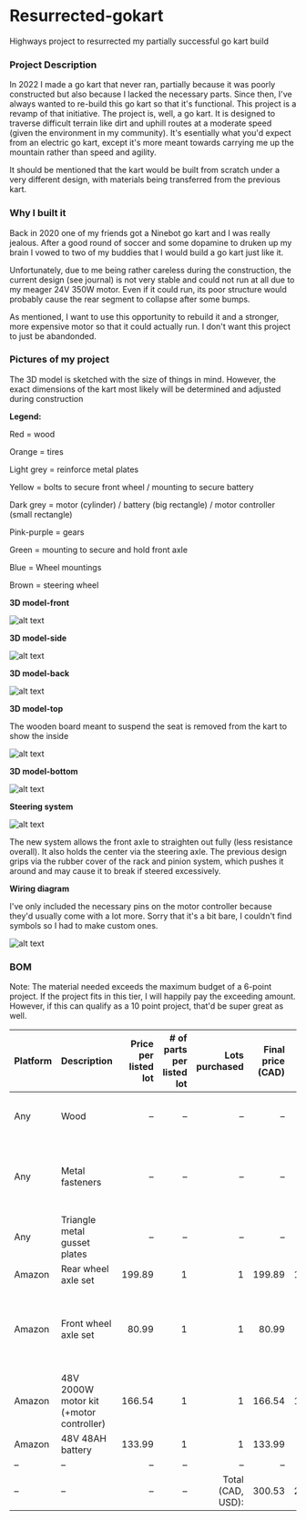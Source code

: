 # Resurrected-gokart
Highways project to resurrected my partially successful go kart build

<h3>Project Description</h3>

In 2022 I made a go kart that never ran, partially because it was poorly constructed but also because I lacked the necessary parts. Since then, I've always wanted to re-build this go kart so that it's functional. This project is a revamp of that initiative. The project is, well, a go kart. It is designed to traverse difficult terrain like dirt and uphill routes at a moderate speed (given the environment in my community). It's esentially what you'd expect from an electric go kart, except it's more meant towards carrying me up the mountain rather than speed and agility.

It should be mentioned that the kart would be built from scratch under a very different design, with materials being transferred from the previous kart.

<h3>Why I built it</h3>

Back in 2020 one of my friends got a Ninebot go kart and I was really jealous. After a good round of soccer and some dopamine to druken up my brain I vowed to two of my buddies that I would build a go kart just like it.

Unfortunately, due to me being rather careless during the construction, the current design (see journal) is not very stable and could not run at all due to my meager 24V 350W motor. Even if it could run, its poor structure would probably cause the rear segment to collapse after some bumps.

As mentioned, I want to use this opportunity to rebuild it and a stronger, more expensive motor so that it could actually run. I don't want this project to just be abandonded.

<h3>Pictures of my project</h3>

The 3D model is sketched with the size of things in mind. However, the exact dimensions of the kart most likely will be determined and adjusted during construction

**Legend:**

Red = wood

Orange = tires

Light grey = reinforce metal plates

Yellow = bolts to secure front wheel / mounting to secure battery

Dark grey = motor (cylinder) / battery (big rectangle) / motor controller (small rectangle)

Pink-purple = gears

Green = mounting to secure and hold front axle

Blue = Wheel mountings

Brown = steering wheel

**3D model-front**

![alt text](Assets/image_skibidi.png)

**3D model-side**

![alt text](Assets/image-1.png)

**3D model-back**

![alt text](Assets/image-2.png)

**3D model-top**

The wooden board meant to suspend the seat is removed from the kart to show the inside

![alt text](Assets/image-3.png)

**3D model-bottom**

![alt text](Assets/image-4.png)

**Steering system**

![alt text](Assets/image-5.png)

The new system allows the front axle to straighten out fully (less resistance overall). It also holds the center via the steering axle. The previous design grips via the rubber cover of the rack and pinion system, which pushes it around and may cause it to break if steered excessively.

**Wiring diagram**

I've only included the necessary pins on the motor controller because they'd usually come with a lot more. Sorry that it's a bit bare, I couldn't find symbols so I had to make custom ones.

![alt text](Assets/Gokart_Schematics_Diagram.PNG)

<h3>BOM</h3>

Note: The material needed exceeds the maximum budget of a 6-point project. If the project fits in this tier, I will happily pay the exceeding amount. However, if this can qualify as a 10 point project, that'd be super great as well.

| Platform   | Description                             | Price per listed lot | # of parts per listed lot | Lots purchased | Final price (CAD) | Final price (USD) | Already owned? | Comments                                                      | Link |
|------------|------------------------------------------|----------------------:|---------------------------:|----------------:|-------------------:|-------------------:|----------------|---------------------------------------------------------------|------|
| Any        | Wood                                     |                     – |                        –   | –              | –                 | –                 | Yes            | My dad has a bunch of wood left                               | –    |
| Any        | Metal fasteners                          |                     – |                        –   | –              | –                 | –                 | Yes            | Again, my dad works in HVAC so he has a bunch of them         | –    |
| Any        | Triangle metal gusset plates             |                     – |                        –   | –              | –                 | –                 | Yes            | There's a couple of them left in the garage                   | –    |
| Amazon     | Rear wheel axle set                      |                 199.89 |                         1 | 1              |            199.89 |            147.92  | Yes            | Purchased in 2022                                             | [Link](https://www.amazon.ca/Tacsal-Rear-Axle-Shaft-Assembly/dp/B0DNQT6FHH/) |
| Amazon     | Front wheel axle set                     |                  80.99 |                         1 | 1              |             80.99 |             59.93  | Yes            | Original 2022 listing is gone, this is the closest I can find | [Link](https://www.amazon.ca/dp/B07ZQ54MXW) |
| Amazon     | 48V 2000W motor kit (+motor controller)  |                 166.54 |                         1 | 1              |            166.54 |            123.24  | No             | –                                                             | [Link](https://www.amazon.ca/VEVOR-2000W-Electric-Brushless-Motor/dp/B0DT3RT5NY) |
| Amazon     | 48V 48AH battery                          |                 133.99 |                         1 | 1              |            133.99 |             99.15  | No             | –                                                             | [Link](https://www.amazon.ca/Lithium-Battery-Protectio-200-2000W-Electric/dp/B0F449L6LZ) |
| –          | –                                        |                     – |                        –   | –              | –                 | –                 | –              | –                                                             | –    |
| –          | –                                        |                     – |                        –   | Total (CAD, USD): |            300.53 |            222.39  | –              | –                                                             | –    |